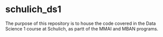 # schulich_ds1

The purpose of this repository is to house the code covered in the Data Science 1 course at Schulich, as partt of the MMAI and MBAN programs.
